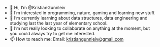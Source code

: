 - 👋 Hi, I’m @KristianGunnleiv
- 👀 I’m interested in programming, nature, gaming and learning new stuff.
- 🌱 I’m currently learning about data structures, data engineering and studying last the last year of elementary school.
- 💞️ I’m not really looking to collaborate on anything at the moment, but you could always try to get me interested.
- 📫 How to reach me: Email: kristiangunnleiv@gmail.com

<!---
KristianGunnleiv/KristianGunnleiv is a ✨ special ✨ repository because its `README.md` (this file) appears on your GitHub profile.
You can click the Preview link to take a look at your changes.
--->
